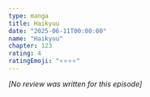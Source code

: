 ```yaml
---
type: manga
title: Haikyuu
date: "2025-06-11T00:00:00"
name: "Haikyuu"
chapter: 123
rating: 4
ratingEmoji: "⭐️⭐️⭐️⭐️"
---
```


_[No review was written for this episode]_